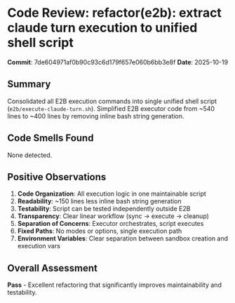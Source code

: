 # Code Review: refactor(e2b): extract claude turn execution to unified shell script

**Commit**: 7de604971af0b90c93c6d179f657e060b6bb3e8f
**Date**: 2025-10-19

## Summary
Consolidated all E2B execution commands into single unified shell script (`e2b/execute-claude-turn.sh`). Simplified E2B executor code from ~540 lines to ~400 lines by removing inline bash string generation.

## Code Smells Found

None detected.

## Positive Observations

1. **Code Organization**: All execution logic in one maintainable script
2. **Readability**: ~150 lines less inline bash string generation
3. **Testability**: Script can be tested independently outside E2B
4. **Transparency**: Clear linear workflow (sync → execute → cleanup)
5. **Separation of Concerns**: Executor orchestrates, script executes
6. **Fixed Paths**: No modes or options, single execution path
7. **Environment Variables**: Clear separation between sandbox creation and execution vars

## Overall Assessment
**Pass** - Excellent refactoring that significantly improves maintainability and testability.
